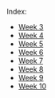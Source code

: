 <html>
<head>
<title>Fluencies CIT 261</title>
<meta name="viewport" content="width=device-width, initial-scale=1, maximum-scale=1, user-scalable=0">

<link href="bootstrap-3.0.0/dist/css/bootstrap.min.css" rel="stylesheet" media="screen">
    
</head>

<body>

Index:

<ul class="list-group">
    <li class="list-group-item list-group-item-action">
        <a href="/fluencies/three/index.html">Week 3</a>
    </li>
    <li class="list-group-item list-group-item-action">
        <a href="/fluencies/four/index.html">Week 4</a>
    </li>
    <li class="list-group-item list-group-item-action">
        <a href="/fluencies/five/index.html">Week 5</a>
    </li>
    <li class="list-group-item list-group-item-action">
        <a href="/fluencies/six/index.html">Week 6</a>
    </li>
    <li class="list-group-item list-group-item-action">
        <a href="/fluencies/seven/index.html">Week 7</a>
    </li>
    <li class="list-group-item list-group-item-action">
        <a href="/fluencies/eight/index.html">Week 8</a>
    </li>
    <li class="list-group-item list-group-item-action">
        <a href="/fluencies/nine/index.html">Week 9</a>
    </li>
    <li class="list-group-item list-group-item-action">
        <a href="/fluencies/ten/index.html">Week 10</a>
    </li>
</ul>

<script src="//code.jquery.com/jquery.js"></script>
<script src="bootstrap-3.0.0/dist/js/bootstrap.min.js"></script>


</body>
</html>
